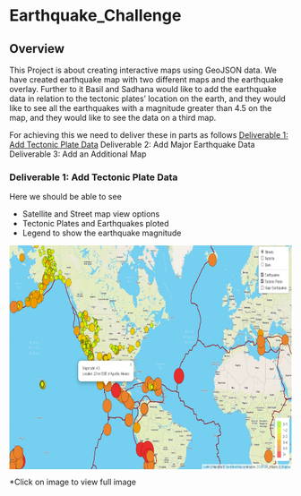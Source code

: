 # Earthquake_Challenge
## Overview
This Project is about creating interactive maps using GeoJSON data. We have created earthquake map with two different maps and the earthquake overlay.
Further to it Basil and Sadhana would like to add the earthquake data in relation to the tectonic plates’ location on the earth, and they would like to see all the earthquakes with a magnitude greater than 4.5 on the map, and they would like to see the data on a third map.

For achieving this we need to deliver these in parts as follows
[Deliverable 1: Add Tectonic Plate Data](#Deliverable_1:_Add_Tectonic_Plate_Data)
Deliverable 2: Add Major Earthquake Data
Deliverable 3: Add an Additional Map

### Deliverable 1: Add Tectonic Plate Data
Here we should be able to see
* Satellite and Street map view options
* Tectonic Plates and Earthquakes ploted
* Legend to show the earthquake magnitude

<p align="center"> <img src="Images/Delivery1.jpg"  align="center" height="400" width="1000"></p>
*Click on image to view full image

